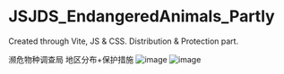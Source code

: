 # JSJDS_EndangeredAnimals_Partly

Created through Vite, JS &amp; CSS. Distribution &amp; Protection part.

濒危物种调查局 地区分布+保护措施
![image](https://user-images.githubusercontent.com/92522606/232725227-ea2511f8-e389-499e-a66a-f65532fdc28b.png)
![image](https://user-images.githubusercontent.com/92522606/232725369-6ed8bf57-d057-4f1d-832f-768ccbeeb2db.png)
